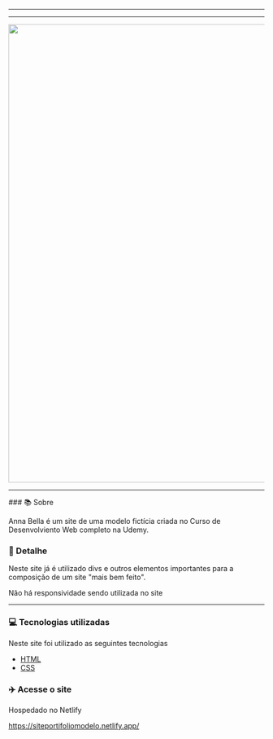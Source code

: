 
<hr>

<hr>
<p align="center">
 <img width="900px" src="https://user-images.githubusercontent.com/103331086/219096677-b5d0f3b5-f663-4306-87d0-ab8853b54e72.PNG" />
</p>

<hr>
### 📚 Sobre

Anna Bella é um site de uma modelo fictícia criada no Curso de Desenvolviento Web completo na Udemy.

### 🎨 Detalhe

Neste site já é utilizado divs e outros elementos importantes para a composição de um site "mais bem feito".

Não há responsividade sendo utilizada no site

<hr>

### 💻 Tecnologias utilizadas

Neste site foi utilizado as seguintes tecnologias

- [HTML](https://www.w3schools.com/html/)
- [CSS](https://www.w3schools.com/css/)

### :airplane: Acesse o site

Hospedado no Netlify

https://siteportifoliomodelo.netlify.app/

